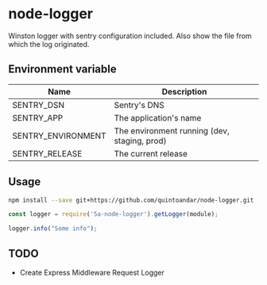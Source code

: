 # node-logger

Winston logger with sentry configuration included. Also show the file from which the log originated.

## Environment variable

|        Name          |                 Description                  |
| -------------------- | -------------------------------------------- |
| SENTRY_DSN           | Sentry's DNS                                 |
| SENTRY_APP           | The application's name                       |
| SENTRY_ENVIRONMENT   | The environment running (dev, staging, prod) |
| SENTRY_RELEASE       | The current release                          |

## Usage

```sh
npm install --save git+https://github.com/quintoandar/node-logger.git
```

```js
const logger = require('5a-node-logger').getLogger(module);

logger.info("Some info");
```

## TODO

- Create Express Middleware Request Logger


